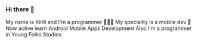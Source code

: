 ### Hi there 👋
My name is Kirill and I'm a programmer 🧑🏻‍💻
My speciality is a mobile dev 📱
Now active learn Android Mobile Apps Development
Also I'm a programmer in Young Folks Studios
